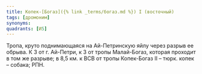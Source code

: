 ```yaml
---
title: Копек-[Богаз]({% link _terms/богаз.md %}) I (восточный)
tags: [дромоним]
synonyms:
quadrants: [И5]
---
```


Тропа, круто поднимающаяся на Ай-Петринскую яйлу через разрыв ее обрыва. К З от
г. Ай-Петри, к З от тропы Малай-Богаз, которая проходит в том же разрыве; в 8,5
км. к ВСВ от тропы Копек-Богаз II – тюрк. копек – собака; РПН.
